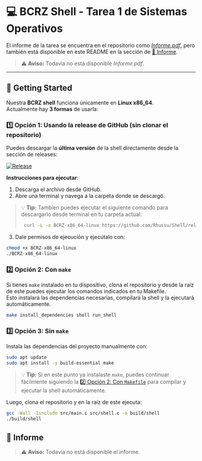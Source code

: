 # 💻 BCRZ Shell - Tarea 1 de Sistemas Operativos

El informe de la tarea se encuentra en el repositorio como [*Informe.pdf*](), pero también está disponible en este README en la sección de [📄 Informe](#-informe).

> ⚠ **Aviso:** Todavía no está disponible *Informe.pdf*.

---

## 🚀 Getting Started

Nuestra **BCRZ shell** funciona únicamente en **Linux x86_64**.  
Actualmente hay **3 formas** de usarla:


### 1️⃣ Opción 1: Usando la release de GitHub (sin clonar el repositorio)

Puedes descargar la **última versión** de la shell directamente desde la sección de releases:

[![Release](https://img.shields.io/github/v/release/Rhussu/Shell?style=flat-square)](https://github.com/Rhussu/Shell/releases/latest)

**Instrucciones para ejecutar**:  

1. Descarga el archivo desde GitHub.
2. Abre una terminal y navega a la carpeta donde se descargó.  
> 💡 **Tip:** Tambien puedes ejecutar el siguiente comando para descargarlo desde terminal en tu carpeta actual:
>```bash
>  curl -L -o BCRZ-x86_64-linux https://github.com/Rhussu/Shell/releases/latest/download/BCRZ-x86_64-linux
>```
3. Dale permisos de ejecución y ejecútalo con:

```bash
chmod +x BCRZ-x86_64-linux
./BCRZ-x86_64-linux
```




### 2️⃣ Opción 2: Con `make`

Si tienes `make` instalado en tu dispositivo, clona el repositorio y desde la raíz de este puedes ejecutar los comandos indicados en tu Makefile.  
Esto instalará las dependencias necesarias, compilará la shell y la ejecutará automáticamente.

```bash
make install_dependencies shell run_shell
```

### 3️⃣ Opción 3: Sin `make`

Instala las dependencias del proyecto manualmente con:

```bash
sudo apt update
sudo apt install -y build-essential make
```

> 💡 **Tip:** Si en este punto ya instalaste `make`, puedes continuar fácilmente siguiendo la [2️⃣ Opción 2: Con `Makefile`](#2%EF%B8%8F⃣-opción-2-con-make) para compilar y ejecutar la shell automáticamente.

Luego, clona el repositorio y en la raíz de este ejecuta:
```bash
gcc -Wall -Iinclude src/main.c src/shell.c -o build/shell
./build/shell
```


## 📄 Informe

> ⚠ **Aviso:** Todavía no está disponible el informe.

